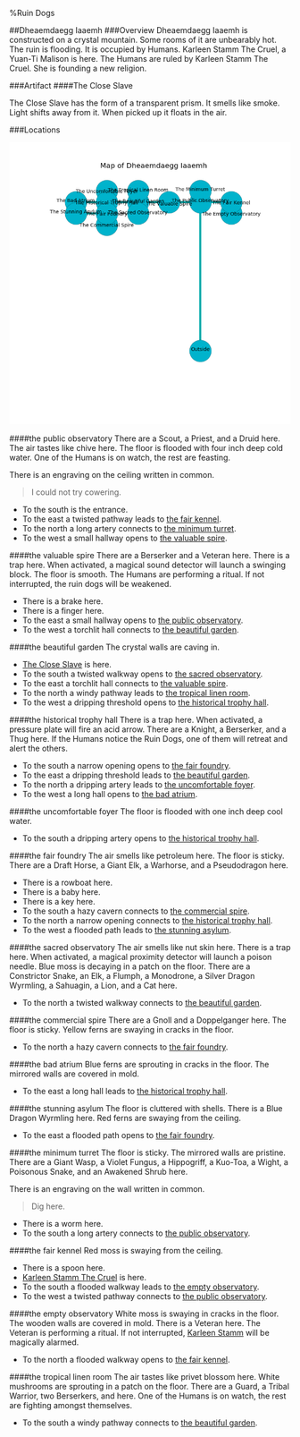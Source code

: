 %Ruin Dogs

##Dheaemdaegg Iaaemh
###Overview
Dheaemdaegg Iaaemh is constructed on a crystal mountain. Some rooms of it are unbearably hot. The ruin is flooding. It is occupied by Humans. <a name="Karleen-Stamm-The-Cruel"></a>Karleen Stamm The Cruel, a Yuan-Ti Malison is here. The Humans are ruled by Karleen Stamm The Cruel. She  is founding a new religion. 



###Artifact
####<a name="The-Close-Slave"></a>The Close Slave


The Close Slave has the form of a transparent prism. It smells like smoke. Light shifts away from it. When picked up it floats in the air. 





###Locations


![](../v1/images/Dheaemdaegg-Iaaemh.png)

####<a name="the-public-observatory"></a>the public observatory
There are a Scout, a Priest, and a Druid here. The air tastes like chive here. The floor is flooded with four inch deep cold water. One of the Humans is on watch, the rest are feasting. 

There is an engraving on the ceiling written in common. 

> I could not try cowering.
>


* To the south is the entrance.
* To the east a twisted pathway leads to [the fair kennel](#the-fair-kennel).
* To the north a long artery connects to [the minimum turret](#the-minimum-turret).
* To the west a small hallway opens to [the valuable spire](#the-valuable-spire).


####<a name="the-valuable-spire"></a>the valuable spire
There are a Berserker and a Veteran here. There is a trap here. When activated, a magical sound detector will launch a swinging block. The floor is smooth. The Humans are performing a ritual. If not interrupted, the ruin dogs will be weakened. 



* There is a brake here.
* There is a finger here.
* To the east a small hallway opens to [the public observatory](#the-public-observatory).
* To the west a torchlit hall connects to [the beautiful garden](#the-beautiful-garden).


####<a name="the-beautiful-garden"></a>the beautiful garden
The crystal walls are caving in. 



* [The Close Slave](#The-Close-Slave) is here.
* To the south a twisted walkway opens to [the sacred observatory](#the-sacred-observatory).
* To the east a torchlit hall connects to [the valuable spire](#the-valuable-spire).
* To the north a windy pathway leads to [the tropical linen room](#the-tropical-linen-room).
* To the west a dripping threshold opens to [the historical trophy hall](#the-historical-trophy-hall).


####<a name="the-historical-trophy-hall"></a>the historical trophy hall
There is a trap here. When activated, a pressure plate will fire an acid arrow. There are a Knight, a Berserker, and a Thug here. If the Humans notice the Ruin Dogs, one of them will retreat and alert the others. 



* To the south a narrow opening opens to [the fair foundry](#the-fair-foundry).
* To the east a dripping threshold leads to [the beautiful garden](#the-beautiful-garden).
* To the north a dripping artery leads to [the uncomfortable foyer](#the-uncomfortable-foyer).
* To the west a long hall opens to [the bad atrium](#the-bad-atrium).


####<a name="the-uncomfortable-foyer"></a>the uncomfortable foyer
The floor is flooded with one inch deep cool water. 



* To the south a dripping artery opens to [the historical trophy hall](#the-historical-trophy-hall).


####<a name="the-fair-foundry"></a>the fair foundry
The air smells like petroleum here. The floor is sticky. There are a Draft Horse, a Giant Elk, a Warhorse, and a Pseudodragon here. 



* There is a rowboat here.
* There is a baby here.
* There is a key here.
* To the south a hazy cavern connects to [the commercial spire](#the-commercial-spire).
* To the north a narrow opening connects to [the historical trophy hall](#the-historical-trophy-hall).
* To the west a flooded path leads to [the stunning asylum](#the-stunning-asylum).


####<a name="the-sacred-observatory"></a>the sacred observatory
The air smells like nut skin here. There is a trap here. When activated, a magical proximity detector will launch a poison needle. Blue moss is decaying in a patch on the floor. There are a Constrictor Snake, an Elk, a Flumph, a Monodrone, a Silver Dragon Wyrmling, a Sahuagin, a Lion, and a Cat here. 



* To the north a twisted walkway connects to [the beautiful garden](#the-beautiful-garden).


####<a name="the-commercial-spire"></a>the commercial spire
There are a Gnoll and a Doppelganger here. The floor is sticky. Yellow ferns are swaying in cracks in the floor. 



* To the north a hazy cavern connects to [the fair foundry](#the-fair-foundry).


####<a name="the-bad-atrium"></a>the bad atrium
Blue ferns are sprouting in cracks in the floor. The mirrored walls are covered in mold. 



* To the east a long hall leads to [the historical trophy hall](#the-historical-trophy-hall).


####<a name="the-stunning-asylum"></a>the stunning asylum
The floor is cluttered with shells. There is a Blue Dragon Wyrmling here. Red ferns are swaying from the ceiling. 



* To the east a flooded path opens to [the fair foundry](#the-fair-foundry).


####<a name="the-minimum-turret"></a>the minimum turret
The floor is sticky. The mirrored walls are pristine. There are a Giant Wasp, a Violet Fungus, a Hippogriff, a Kuo-Toa, a Wight, a Poisonous Snake, and an Awakened Shrub here. 

There is an engraving on the wall written in common. 

> Dig here.
>


* There is a worm here.
* To the south a long artery connects to [the public observatory](#the-public-observatory).


####<a name="the-fair-kennel"></a>the fair kennel
Red moss is swaying from the ceiling. 



* There is a spoon here.
* [Karleen Stamm The Cruel](#Karleen-Stamm-The-Cruel) is here.
* To the south a flooded walkway leads to [the empty observatory](#the-empty-observatory).
* To the west a twisted pathway connects to [the public observatory](#the-public-observatory).


####<a name="the-empty-observatory"></a>the empty observatory
White moss is swaying in cracks in the floor. The wooden walls are covered in mold. There is a Veteran here. The Veteran is performing a ritual. If not interrupted, [Karleen Stamm](#Karleen-Stamm) will be magically alarmed. 



* To the north a flooded walkway opens to [the fair kennel](#the-fair-kennel).


####<a name="the-tropical-linen-room"></a>the tropical linen room
The air tastes like privet blossom here. White mushrooms are sprouting in a patch on the floor. There are a Guard, a Tribal Warrior, two Berserkers, and  here. One of the Humans is on watch, the rest are fighting amongst themselves. 



* To the south a windy pathway connects to [the beautiful garden](#the-beautiful-garden).


